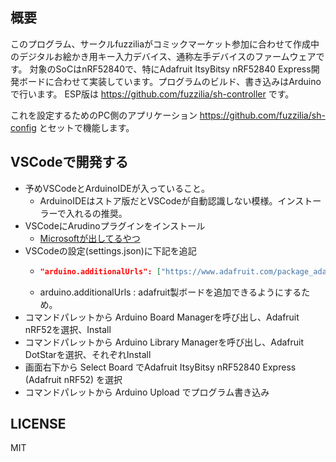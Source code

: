 ## 概要

このプログラム、サークルfuzziliaがコミックマーケット参加に合わせて作成中のデジタルお絵かき用キー入力デバイス、通称左手デバイスのファームウェアです。
対象のSoCはnRF52840で、特にAdafruit ItsyBitsy nRF52840 Express開発ボードに合わせて実装しています。プログラムのビルド、書き込みはArduinoで行います。
ESP版は https://github.com/fuzzilia/sh-controller です。

これを設定するためのPC側のアプリケーション https://github.com/fuzzilia/sh-config とセットで機能します。

## VSCodeで開発する

- 予めVSCodeとArduinoIDEが入っていること。
    - ArduinoIDEはストア版だとVSCodeが自動認識しない模様。インストーラーで入れるの推奨。
- VSCodeにArudinoプラグインをインストール
    - [Microsoftが出してるやつ](https://marketplace.visualstudio.com/items?itemName=vsciot-vscode.vscode-arduino)
- VSCodeの設定(settings.json)に下記を追記
    - ```json
      "arduino.additionalUrls": ["https://www.adafruit.com/package_adafruit_index.json"]
      ```
    - arduino.additionalUrls : adafruit製ボードを追加できるようにするため。
- コマンドパレットから Arduino Board Managerを呼び出し、Adafruit nRF52を選択、Install
- コマンドパレットから Arduino Library Managerを呼び出し、Adafruit DotStarを選択、それぞれInstall
- 画面右下から Select Board でAdafruit ItsyBitsy nRF52840 Express (Adafruit nRF52) を選択
- コマンドパレットから Arduino Upload でプログラム書き込み

## LICENSE

MIT